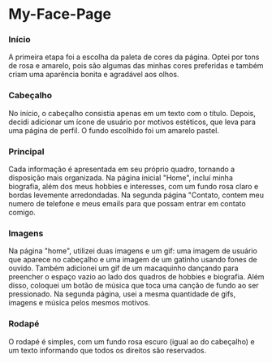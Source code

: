 # My-Face-Page

### Início
A primeira etapa foi a escolha da paleta de cores da página. Optei por tons de rosa e amarelo, pois são algumas das minhas cores preferidas e também criam uma aparência bonita e agradável aos olhos.

### Cabeçalho
No início, o cabeçalho consistia apenas em um texto com o título. Depois, decidi adicionar um ícone de usuário por motivos estéticos, que leva para uma página de perfil. O fundo escolhido foi um amarelo pastel.

### Principal
Cada informação é apresentada em seu próprio quadro, tornando a disposição mais organizada. Na página inicial "Home", incluí minha biografia, além dos meus hobbies e interesses, com um fundo rosa claro e bordas levemente arredondadas. Na segunda página "Contato, contem meu numero de telefone e meus emails para que possam entrar em contato comigo.

### Imagens
Na página "home", utilizei duas imagens e um gif: uma imagem de usuário que aparece no cabeçalho e uma imagem de um gatinho usando fones de ouvido. Também adicionei um gif de um macaquinho dançando para preencher o espaço vazio ao lado dos quadros de hobbies e biografia. Além disso, coloquei um botão de música que toca uma canção de fundo ao ser pressionado. Na segunda página, usei a mesma quantidade de gifs, imagens e música pelos mesmos motivos.

### Rodapé
O rodapé é simples, com um fundo rosa escuro (igual ao do cabeçalho) e um texto informando que todos os direitos são reservados.